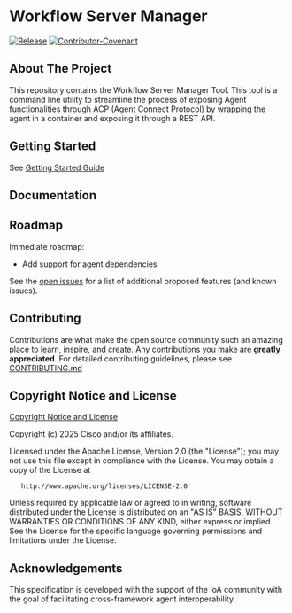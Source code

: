 # Workflow Server Manager

[![Release](https://img.shields.io/github/v/release/agntcy/workflow-srv-mgr?display_name=tag)](CHANGELOG.md)
[![Contributor-Covenant](https://img.shields.io/badge/Contributor%20Covenant-2.1-fbab2c.svg)](docs/CODE_OF_CONDUCT.md)

## About The Project

This repository contains the Workflow Server Manager Tool.
This tool is a command line utility to streamline the process of exposing Agent functionalities through ACP (Agent
Connect Protocol)
by wrapping the agent in a container and exposing it through a REST API.

## Getting Started

See [Getting Started Guide](docs/README.md#getting-started)

## Documentation

## Roadmap

Immediate roadmap:

* Add support for agent dependencies

See the [open issues](https://github.com/agntcy/workflow-srv-mgr/issues) for a list
of additional proposed features (and known issues).

## Contributing

Contributions are what make the open source community such an amazing place to
learn, inspire, and create. Any contributions you make are **greatly
appreciated**. For detailed contributing guidelines, please see
[CONTRIBUTING.md](docs/CONTRIBUTING.md)

## Copyright Notice and License

[Copyright Notice and License](./LICENSE)

Copyright (c) 2025 Cisco and/or its affiliates.

Licensed under the Apache License, Version 2.0 (the "License");
you may not use this file except in compliance with the License.
You may obtain a copy of the License at

       http://www.apache.org/licenses/LICENSE-2.0

Unless required by applicable law or agreed to in writing, software
distributed under the License is distributed on an "AS IS" BASIS,
WITHOUT WARRANTIES OR CONDITIONS OF ANY KIND, either express or implied.
See the License for the specific language governing permissions and
limitations under the License.

## Acknowledgements

This specification is developed with the support of the IoA community with the goal of facilitating cross-framework
agent interoperability.
